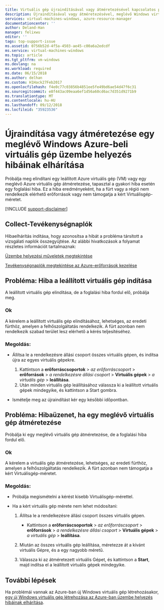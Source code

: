 ```yaml
---
title: Virtuális gép újraindításával vagy átméretezésével kapcsolatos problémák az Azure-ban |} A Microsoft Docs
description: Újraindításával vagy átméretezésével, meglévő Windows virtuális gépként az Azure Resource Manager üzembe helyezés hibáinak elhárítása
services: virtual-machines-windows, azure-resource-manager
documentationcenter: ''
author: Deland-Han
manager: felixwu
editor: ''
tags: top-support-issue
ms.assetid: 0756b52d-4f5a-4503-ae45-c00a6a2edcdf
ms.service: virtual-machines-windows
ms.topic: article
ms.tgt_pltfrm: vm-windows
ms.devlang: na
ms.workload: required
ms.date: 06/15/2018
ms.author: delhan
ms.custom: H1Hack27Feb2017
ms.openlocfilehash: f4e0c77c03856b4851ee5fe49bd6ae54d47f6c31
ms.sourcegitcommit: e8f443ac09eaa6ef1d56a60cd6ac7d351d9271b9
ms.translationtype: MT
ms.contentlocale: hu-HU
ms.lasthandoff: 09/12/2018
ms.locfileid: "35923536"
---
```

# <a name="troubleshoot-deployment-issues-with-restarting-or-resizing-an-existing-windows-vm-in-azure"></a>Újraindítása vagy átméretezése egy meglévő Windows Azure-beli virtuális gép üzembe helyezés hibáinak elhárítása
Próbálja meg elindítani egy leállított Azure virtuális gép (VM) vagy egy meglévő Azure virtuális gép átméretezése, tapasztal a gyakori hiba esetén egy foglalási hiba. Ez a hiba eredményeként, ha a fürt vagy a régió nem rendelkezik elérhető erőforrások vagy nem támogatja a kért Virtuálisgép-méretet.

[!INCLUDE [support-disclaimer](../../../includes/support-disclaimer.md)]

## <a name="collect-activity-logs"></a>Collect-Tevékenységnaplók
Hibaelhárítás indítása, hogy azonosítsa a hibát a probléma társított a vizsgálati naplók összegyűjtése. Az alábbi hivatkozások a folyamat részletes információt tartalmaznak:

[Üzembe helyezési műveletek megtekintése](../../azure-resource-manager/resource-manager-deployment-operations.md)

[Tevékenységnaplók megtekintése az Azure-erőforrások kezelése](../../resource-group-audit.md)

## <a name="issue-error-when-starting-a-stopped-vm"></a>Probléma: Hiba a leállított virtuális gép indítása
A leállított virtuális gép elindítása, de a foglalási hiba fordul elő, próbálja meg.

### <a name="cause"></a>Ok
A kérelem a leállított virtuális gép elindításához, lehetséges, az eredeti fürthöz, amelyen a felhőszolgáltatás rendelkezik. A fürt azonban nem rendelkezik szabad terület lesz elérhető a kérés teljesítéséhez.

### <a name="resolution"></a>Megoldás:
* Állítsa le a rendelkezésre állási csoport összes virtuális gépen, és indítsa újra az egyes virtuális gépekre.
  
  1. Kattintson a **erőforráscsoportok** > *az erőforráscsoport* > **erőforrások** > *a rendelkezésre állási csoport*  >  **Virtuális gépek** > *a virtuális gép* > **leállítása**.
  2. Után minden virtuális gép leállításához válassza ki a leállított virtuális gépek mindegyike, és kattintson a Start gombra.
* Ismételje meg az újraindítást kér egy későbbi időpontban.

## <a name="issue-error-when-resizing-an-existing-vm"></a>Probléma: Hibaüzenet, ha egy meglévő virtuális gép átméretezése
Próbálja ki egy meglévő virtuális gép átméretezése, de a foglalási hiba fordul elő.

### <a name="cause"></a>Ok
A kérelem a virtuális gép átméretezése, lehetséges, az eredeti fürthöz, amelyen a felhőszolgáltatás rendelkezik. A fürt azonban nem támogatja a kért Virtuálisgép-méretet.

### <a name="resolution"></a>Megoldás:
* Próbálja megismételni a kérést kisebb Virtuálisgép-mérettel.
* Ha a kért virtuális gép mérete nem lehet módosítani:
  
  1. Állítsa le a rendelkezésre állási csoport összes virtuális gépen.
     
     * Kattintson a **erőforráscsoportok** > *az erőforráscsoport* > **erőforrások** > *a rendelkezésre állási csoport*  >  **Virtuális gépek** > *a virtuális gép* > **leállítása**.
  2. Miután az összes virtuális gép leállítása, méretezze át a kívánt virtuális Gépre, és a egy nagyobb méretű.
  3. Válassza ki az átméretezett virtuális Gépet, és kattintson a **Start**, majd indítsa el a leállított virtuális gépek mindegyike.

## <a name="next-steps"></a>További lépések
Ha problémái vannak az Azure-ban új Windows virtuális gép létrehozásakor, [egy új Windows virtuális gép létrehozása az Azure-ban üzembe helyezés hibáinak elhárítása](troubleshoot-deployment-new-vm.md?toc=%2fazure%2fvirtual-machines%2fwindows%2ftoc.json).


